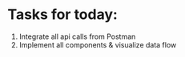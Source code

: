 # Tasks for today:

1. Integrate all api calls from Postman
2. Implement all components & visualize data flow
